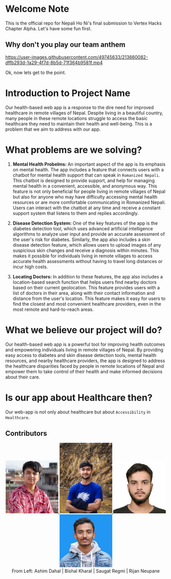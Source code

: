 # Welcome Note

This is the official repo for Nepali Ho Ni's final submission to Vertex Hacks Chapter Alpha. Let's have some fun first. 
## Why don't you play our team anthem

https://user-images.githubusercontent.com/49745633/213660082-dffb293d-1a29-4f7d-8b5d-71f364b9581f.mp4

Ok, now lets get to the point.

# Introduction to Project Name
Our health-based web app is a response to the dire need for improved healthcare in remote villages of Nepal. Despite living in a beautiful country, many people in these remote locations struggle to access the basic healthcare they need to maintain their health and well-being. This is a problem that we aim to address with our app.


# What problems are we solving?

1. <b>Mental Health Probelms: </b>
An important aspect of the app is its emphasis on mental health. The app includes a feature that connects users with a chatbot for mental health support that can speak in `Romanized Nepali`. This chatbot is designed to provide support, and help for managing mental health in a convenient, accessible, and anonymous way. This feature is not only beneficial for people living in remote villages of Nepal but also for anyone who may have difficulty accessing mental health resources or are more comfortable communicating in Romanized Nepali. Users can interact with the chatbot at any time and receive a constant support system that listens to them and replies accordingly.

2. <b>Disease Detection System:</b>
 One of the key features of the app is the diabetes detection tool, which uses advanced artificial intelligence algorithms to analyze user input and provide an accurate assessment of the user's risk for diabetes. Similarly, the app also includes a skin disease detection feature, which allows users to upload images of any suspicious skin changes and receive a diagnosis within minutes. This makes it possible for individuals living in remote villages to access accurate health assessments without having to travel long distances or incur high costs.


3. <b>Locating Doctors: </b>
In addition to these features, the app also includes a location-based search function that helps users find nearby doctors based on their current geolocation. This feature provides users with a list of doctors in their area, along with their contact information and distance from the user's location. This feature makes it easy for users to find the closest and most convenient healthcare providers, even in the most remote and hard-to-reach areas.

# What we believe our project will do?
Our health-based web app is a powerful tool for improving health outcomes and empowering individuals living in remote villages of Nepal. By providing easy access to diabetes and skin disease detection tools, mental health resources, and nearby healthcare providers, the app is designed to address the healthcare disparities faced by people in remote locations of Nepal and empower them to take control of their health and make informed decisions about their care.

# Is our app about Healthcare then?
Our web-app is not only about healthcare but about `Accessibility` in `Healthcare`.


## Contributors
<div align="center">
<a href="https://github.com/ashimdahal" target="_blank" rel="noreferrer"> <img src="/medias/ashim_dahal.jpeg" width="165" /> </a>
<a href="https://github.com/kbshal" target="_blank" rel="noreferrer"> <img src="/medias/bishal_kharal.jpg" width="165" /> </a> 
<a href="https://github.com/regmi-saugat" target="_blank" rel="noreferrer"> <img src="medias/saugat_regmi.png" width="165" /> </a>
<a href="https://github.com/a2-max" target="_blank" rel="noreferrer"> <img src="medias/rijan_neupane.png" width="165" /> </a>
<br>From Left: Ashim Dahal | Bishal Kharal | Saugat Regmi | Rijan Neupane
</div> 
